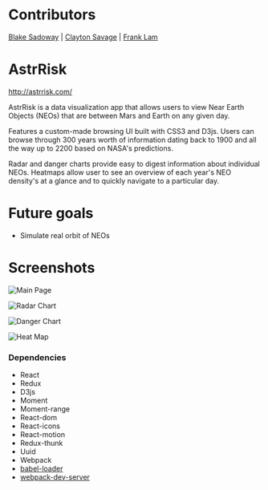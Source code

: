 Contributors
=====================
 [Blake Sadoway](https://github.com/Bsadoway) |
 [Clayton Savage](https://github.com/claytonsavage) |
 [Frank Lam](https://github.com/typeF)

AstrRisk
=====================
http://astrrisk.com/

AstrRisk is a data visualization app that allows users to view Near Earth Objects (NEOs) that are between Mars and Earth on any given day.

Features a custom-made browsing UI built with CSS3 and D3js. Users can browse through 300 years worth of information dating back to 1900 and all the way up to 2200 based on NASA's predictions.

Radar and danger charts provide easy to digest information about individual NEOs. Heatmaps allow user to see an overview of each year's NEO density's at a glance and to quickly navigate to a particular day.

Future goals
=======================
- Simulate real orbit of NEOs

Screenshots
=======================

![Main Page](https://github.com/typeF/AstrRisk/blob/master/docs/Main%20Screen%20SS.png?raw=true)

![Radar Chart](https://github.com/typeF/AstrRisk/blob/master/docs/Radar%20Chart%20SS.png?raw=true)

![Danger Chart](https://github.com/typeF/AstrRisk/blob/master/docs/Danger%20Chart%20SS.png?raw=true)

![Heat Map](https://github.com/typeF/AstrRisk/blob/master/docs/Heat%20Map%20SS.png?raw=true)

### Dependencies

* React
* Redux
* D3js
* Moment
* Moment-range
* React-dom
* React-icons
* React-motion
* Redux-thunk
* Uuid
* Webpack
* [babel-loader](https://github.com/babel/babel-loader)
* [webpack-dev-server](https://github.com/webpack/webpack-dev-server)
